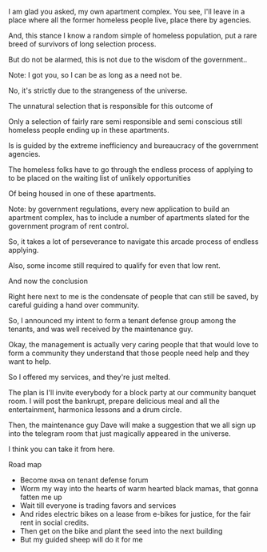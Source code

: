 I am glad you asked, my own apartment complex. You see, I'll leave in a place where all the former homeless people live, place there by agencies.

And, this stance I know a random simple of homeless population, put a rare breed of survivors of long selection process.

But do not be alarmed, this is not due to the wisdom of the government..

Note: I got you, so I can be as long as a need not be.

No, it's strictly due to the strangeness of the universe.

The unnatural selection that is responsible for this outcome of

Only a selection of fairly rare semi responsible and semi conscious still homeless people ending up in these apartments.

Is is guided by the extreme inefficiency and bureaucracy of the government agencies.

The homeless folks have to go through the endless process of applying to to be placed on the waiting list  of unlikely opportunities

Of being housed in one of these apartments.

Note: by government regulations, every new application to build an apartment complex, has to include a number of apartments slated for the government program of rent control.

So, it takes a lot of perseverance to navigate this arcade process of endless applying.

Also, some income still required to qualify for even that low rent.

And now the conclusion

Right here next to me is the condensate of people that can still be saved, by careful guiding a hand over community.

So, I announced my intent to form a tenant defense group among the tenants, and was well received by the maintenance guy.

Okay, the management is actually very caring people that that would love to form a community they understand that those people need help and they want to help.

So I offered my services, and they're just melted.

The plan is I'll invite everybody for a block party at our community  banquet room. I will post the bankrupt, prepare delicious meal and all the entertainment, harmonica lessons and a drum circle.

Then, the maintenance guy Dave will make a suggestion that we all sign up into the telegram room that just magically appeared in the universe.

I think you can take it from here.

Road map
* Become яхна on tenant defense forum
* Worm my way into the hearts of warm hearted black mamas, that gonna fatten me up
* Wait till everyone is trading favors and services
* And rides electric bikes on a lease from e-bikes for justice, for the fair rent in social credits.
* Then get on the bike and plant the seed into the next building
* But my guided sheep will do it for me
